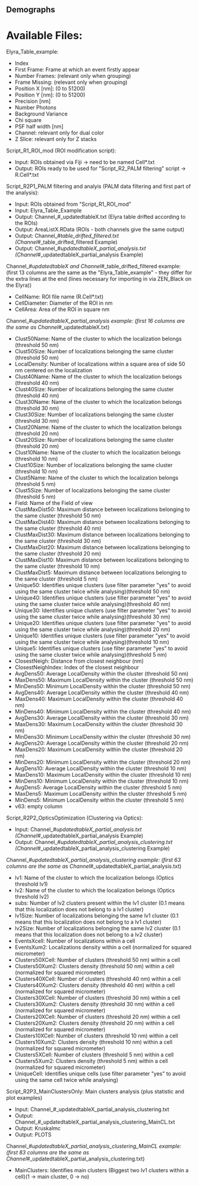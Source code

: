 ## Demographs

# Available Files:

Elyra_Table_example: 
- Index
- First Frame: Frame at which an event firstly appear
- Number Frames: (relevant only when grouping)
- Frame Missing: (relevant only when grouping)
- Position X [nm]: (0 to 51200)
- Position Y [nm]: (0 to 51200)
- Precision [nm]
- Number Photons
- Background Variance
- Chi square
- PSF half width [nm]
- Channel: relevant only for dual color
- Z Slice: relevant only for Z stacks 

Script_R1_ROI_mod (ROI modification script):
- Input: ROIs obtained via Fiji -> need to be named Cell*.txt
- Output: ROIs ready to be used for "Script_R2_PALM filtering" script -> R.Cell*.txt

Script_R2P1_PALM filtering and analyis (PALM data filtering and first part of the analysis):
- Input: ROIs obtained from "Script_R1_ROI_mod"
- Input: Elyra_Table_Example
- Output: Channel_#_updatedtableX.txt (Elyra table drifted according to the ROIs)
- Output: AreaListX.RData (ROIs - both channels give the same output)
- Output: Channel_#_table_drifted_filtered.txt (Channel_#_table_drifted_filtered Example)
- Output: Channel_#_updatedtableX_partial_analysis.txt (Channel_#_updatedtableX_partial_analysis Example)

Channel_#_updatedtableX and Channel_#_table_drifted_filtered example: (first 13 columns are the same as the "Elyra_Table_example" - they differ for the extra lines at the end (lines necessary for importing in via ZEN_Black on the Elyra))
- CellName: ROI file name (R.Cell*.txt)
- CellDiameter: Diameter of the ROI in nm
- CellArea: Area of the ROI in square nm

Channel_#_updatedtableX_partial_analysis example: (first 16 columns are the same as Channel_#_updatedtableX.txt)
- Clust50Name: Name of the cluster to which the localization belongs (threshold 50 nm)
- Clust50Size: Number of localizations belonging the same cluster (threshold 50 nm)
- LocalDensity: Number of localizations within a square area of side 50 nm centered on the localization
- Clust40Name: Name of the cluster to which the localization belongs (threshold 40 nm)
- Clust40Size: Number of localizations belonging the same cluster (threshold 40 nm)
- Clust30Name: Name of the cluster to which the localization belongs (threshold 30 nm)
- Clust30Size: Number of localizations belonging the same cluster (threshold 30 nm)
- Clust20Name: Name of the cluster to which the localization belongs (threshold 20 nm)
- Clust20Size: Number of localizations belonging the same cluster (threshold 20 nm)
- Clust10Name: Name of the cluster to which the localization belongs (threshold 10 nm)
- Clust10Size: Number of localizations belonging the same cluster (threshold 10 nm)
- Clust5Name: Name of the cluster to which the localization belongs (threshold 5 nm)
- Clust5Size: Number of localizations belonging the same cluster (threshold 5 nm)
- Field: Name of the Field of view
- ClustMaxDist50: Maximum distance between localizations belonging to the same cluster (threshold 50 nm)
- ClustMaxDist40: Maximum distance between localizations belonging to the same cluster (threshold 40 nm)
- ClustMaxDist30: Maximum distance between localizations belonging to the same cluster (threshold 30 nm)
- ClustMaxDist20: Maximum distance between localizations belonging to the same cluster (threshold 20 nm)
- ClustMaxDist10: Maximum distance between localizations belonging to the same cluster (threshold 10 nm)
- ClustMaxDist5: Maximum distance between localizations belonging to the same cluster (threshold 5 nm)
- Unique50: Identifies unique clusters (use filter parameter "yes" to avoid using the same cluster twice while analysing)(threshold 50 nm)
- Unique40: Identifies unique clusters (use filter parameter "yes" to avoid using the same cluster twice while analysing)(threshold 40 nm)
- Unique30: Identifies unique clusters (use filter parameter "yes" to avoid using the same cluster twice while analysing)(threshold 30 nm)
- Unique20: Identifies unique clusters (use filter parameter "yes" to avoid using the same cluster twice while analysing)(threshold 20 nm)
- Unique10: Identifies unique clusters (use filter parameter "yes" to avoid using the same cluster twice while analysing)(threshold 10 nm)
- Unique5: Identifies unique clusters (use filter parameter "yes" to avoid using the same cluster twice while analysing)(threshold 5 nm)
- ClosestNeigh: Distance from closest neighbour (nm)
- ClosestNeighIndex: Index of the closest neighbour
- AvgDens50: Average LocalDensity within the cluster (threshold 50 nm)
- MaxDens50: Maximum LocalDensity within the cluster (threshold 50 nm)
- MinDens50: Minimum LocalDensity within the cluster (threshold 50 nm)
- AvgDens40: Average LocalDensity within the cluster (threshold 40 nm)
- MaxDens40: Maximum LocalDensity within the cluster (threshold 40 nm)
- MinDens40: Minimum LocalDensity within the cluster (threshold 40 nm)
- AvgDens30: Average LocalDensity within the cluster (threshold 30 nm)
- MaxDens30: Maximum LocalDensity within the cluster (threshold 30 nm)
- MinDens30: Minimum LocalDensity within the cluster (threshold 30 nm)
- AvgDens20: Average LocalDensity within the cluster (threshold 20 nm)
- MaxDens20: Maximum LocalDensity within the cluster (threshold 20 nm)
- MinDens20: Minimum LocalDensity within the cluster (threshold 20 nm)
- AvgDens10: Average LocalDensity within the cluster (threshold 10 nm)
- MaxDens10: Maximum LocalDensity within the cluster (threshold 10 nm)
- MinDens10: Minimum LocalDensity within the cluster (threshold 10 nm)
- AvgDens5: Average LocalDensity within the cluster (threshold 5 nm)
- MaxDens5: Maximum LocalDensity within the cluster (threshold 5 nm)
- MinDens5: Minimum LocalDensity within the cluster (threshold 5 nm)
- v63: empty column

Script_R2P2_OpticsOptimization (Clustering via Optics):
- Input: Channel_#_updatedtableX_partial_analysis.txt (Channel_#_updatedtableX_partial_analysis Example)
- Output: Channel_#_updatedtableX_partial_analysis_clustering.txt (Channel_#_updatedtableX_partial_analysis_clustering Example)

Channel_#_updatedtableX_partial_analysis_clustering example: (first 63 columns are the same as Channel_#_updatedtableX_partial_analysis.txt) 
- lv1: Name of the cluster to which the localization belongs (Optics threshold lv1)
- lv2: Name of the cluster to which the localization belongs (Optics threshold lv2)
- subs: Number of lv2 clusters present within the lv1 cluster (0.1 means that this localization does not belong to a lv1 cluster)
- lv1Size: Number of localizations belonging the same lv1 cluster (0.1 means that this localization does not belong to a lv1 cluster)
- lv2Size: Number of localizations belonging the same lv2 cluster (0.1 means that this localization does not belong to a lv2 cluster)
- EventsXcell: Number of localizations within a cell
- EventsXum2: Localizations density within a cell (normalized for squared micrometer)
- Clusters50XCell: Number of clusters (threshold 50 nm) within a cell
- Clusters50Xum2: Clusters density (threshold 50 nm) within a cell (normalized for squared micrometer)
- Clusters40XCell: Number of clusters (threshold 40 nm) within a cell
- Clusters40Xum2: Clusters density (threshold 40 nm) within a cell (normalized for squared micrometer)
- Clusters30XCell: Number of clusters (threshold 30 nm) within a cell
- Clusters30Xum2: Clusters density (threshold 30 nm) within a cell (normalized for squared micrometer)
- Clusters20XCell: Number of clusters (threshold 20 nm) within a cell
- Clusters20Xum2: Clusters density (threshold 20 nm) within a cell (normalized for squared micrometer)
- Clusters10XCell: Number of clusters (threshold 10 nm) within a cell
- Clusters10Xum2: Clusters density (threshold 10 nm) within a cell (normalized for squared micrometer)
- Clusters5XCell: Number of clusters (threshold 5 nm) within a cell
- Clusters5Xum2: Clusters density (threshold 5 nm) within a cell (normalized for squared micrometer)
- UniqueCell: Identifies unique cells (use filter parameter "yes" to avoid using the same cell twice while analysing)

Script_R2P3_MainClustersOnly: Main clusters analysis (plus statistic and plot examples)
- Input: Channel_#_updatedtableX_partial_analysis_clustering.txt
- Output: Channel_#_updatedtableX_partial_analysis_clustering_MainCL.txt
- Output: Kruskalmc
- Output: PLOTS

Channel_#_updatedtableX_partial_analysis_clustering_MainCL example: (first 83 columns are the same as Channel_#_updatedtableX_partial_analysis_clustering.txt) 
- MainClusters: Identifies main clusters (Biggest two lv1 clusters within a cell)(1 -> main cluster, 0 -> no)

